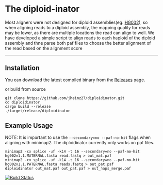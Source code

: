 # The diploid-inator

Most aligners were not designed for diploid assemblies(eg. [HG002](https://github.com/marbl/HG002)), so when aligning reads to a diploid assembly, the mapping quality for reads may be lower, as there are multiple locations the read can align to well. We have developed a simple script to align reads to each haploid of the diploid assembly and thne parse both paf files to choose the better alignment of the read based on the alignment score

---

## Installation

You can download the latest compiled binary from the [Releases](https://github.com/jheinz27/diploidinator/releases) page.

or build from source 
``` 
git clone https://github.com/jheinz27/diploidinator.git
cd diploidinator
cargo build --release
./target/release/diploidinator
```

## Example Usage
NOTE: It is important to use the `--secondary=no --paf-no-hit` flags when aligning with minimap2. The diploidinator currently only works on paf files. 
```
minimap2 -cx splice -uf -k14 -t 16 --secondary=no --paf-no-hit hg002v1.1.MATERNAL.fasta read.fastq > out_mat.paf
minimap2 -cx splice -uf -k14 -t 16 --secondary=no --paf-no-hit hg002v1.1.PATERNAL.fasta reads.fastq > out_pat.paf 
diploidinator out_mat.paf out_pat.paf > out_haps_merge.paf
```
[![Build Status](https://img.shields.io/badge/status-active-brightgreen)]()  
